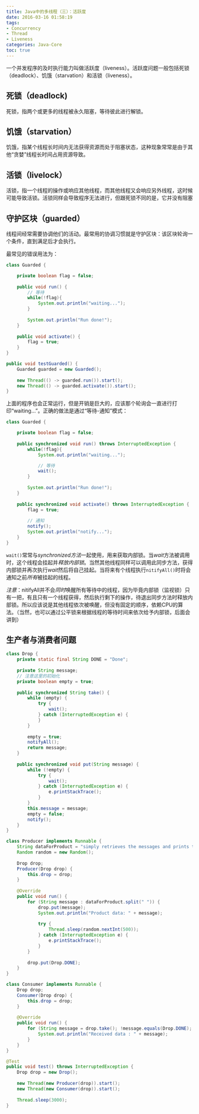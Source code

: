 ```yaml
---
title: Java中的多线程（三）：活跃度
date: 2016-03-16 01:58:19
tags: 
- Concurrency
- Thread
- Liveness
categories: Java-Core
toc: true
---
```


一个并发程序的及时执行能力叫做活跃度（liveness）。活跃度问题一般包括死锁（deadlock）、饥饿（starvation）和活锁（liveness）。

<!-- more -->

## 死锁（deadlock)
死锁，指两个或更多的线程被永久阻塞，等待彼此进行解锁。

## 饥饿（starvation）
饥饿，指某个线程长时间内无法获得资源而处于阻塞状态，这种现象常常是由于其他“贪婪”线程长时间占用资源导致。

## 活锁（livelock）
活锁，指一个线程的操作或响应其他线程，而其他线程又会响应另外线程，这时候可能导致活锁。活锁同样会导致程序无法进行，但跟死锁不同的是，它并没有阻塞

## 守护区块（guarded）
线程间经常需要协调他们的活动。最常用的协调习惯就是守护区块：该区块轮询一个条件，直到满足后才会执行。

最常见的错误用法为：
``` java
class Guarded {

    private boolean flag = false;
    
    public void run() {
        // 等待
        while(!flag){
            System.out.println("waiting...");
        }
        
        System.out.println("Run done!");
    }
    
    public void activate() {
        flag = true;
    }
}

public void testGuarded() {
    Guarded guarded = new Guarded();
    
    new Thread(() -> guarded.run()).start();
    new Thread(() -> guarded.activate()).start();
}
```
上面的程序也会正常运行，但是开销是巨大的，应该那个轮询会一直进行打印“waiting...”。正确的做法是通过“等待-通知”模式：
``` java
class Guarded {

    private boolean flag = false;
    
    public synchronized void run() throws InterruptedException {
        while(!flag){
            System.out.println("waiting...");

            // 等待
            wait();
        }
        
        System.out.println("Run done!");
    }
    
    public synchronized void activate() throws InterruptedException {
        flag = true;
        
        // 通知
        notify();
        System.out.println("notify...");
    }
}
```
`wait()`常常与*synchronized方法*一起使用，用来获取内部锁。当*wait*方法被调用时，这个线程会挂起并*释放内部锁*。当然其他线程同样可以调用此同步方法，获得内部锁并再次执行*wait*然后将自己挂起。当将来有个线程执行`nitifyAll()`时将会通知之前*所有*被挂起的线程。

*注意*：nitifyAll并不会*同时*唤醒所有等待中的线程，因为毕竟内部锁（监视锁）只有一把，有且只有一个线程获得，然后执行剩下的操作，待退出同步方法时释放内部锁。所以应该说是其他线程依次被唤醒，但没有固定的顺序，依赖CPU的算法。（当然，也可以通过公平锁来根据线程的等待时间来依次给予内部锁，后面会讲到）

## 生产者与消费者问题
``` java
class Drop {
    private static final String DONE = "Done";
    
    private String message;
    // 注意这里的初始化
    private boolean empty = true;
    
    public synchronized String take() {
        while (empty) {
            try {
                wait();
            } catch (InterruptedException e) {
            }
        }
        
        empty = true;
        notifyAll();
        return message;
    }
    
    public synchronized void put(String message) {
        while (!empty) {
            try {
                wait();
            } catch (InterruptedException e) {
                e.printStackTrace();
            }
        }
        this.message = message;
        empty = false;
        notify();
    }
}

class Producer implements Runnable {
    String dataForProduct = "simply retrieves the messages and prints them out";
    Random random = new Random();
    
    Drop drop;
    Producer(Drop drop) {
        this.drop = drop;
    }
    
    @Override
    public void run() {
        for (String message : dataForProduct.split(" ")) {
            drop.put(message);
            System.out.println("Product data: " + message);
            
            try {
                Thread.sleep(random.nextInt(500));
            } catch (InterruptedException e) {
                e.printStackTrace();
            }
        }
        
        drop.put(Drop.DONE);
    }
}

class Consumer implements Runnable {
    Drop drop;
    Consumer(Drop drop) {
        this.drop = drop;
    }
    
    @Override
    public void run() {
        for (String message = drop.take(); !message.equals(Drop.DONE); message = drop.take()) {
            System.out.println("Received data : " + message);
        }
    }
}

@Test
public void test() throws InterruptedException {
    Drop drop = new Drop();
    
    new Thread(new Producer(drop)).start();
    new Thread(new Consumer(drop)).start();
    
    Thread.sleep(3000);
}
```



